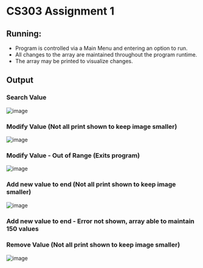# CS303 Assignment 1

## Running:
- Program is controlled via a Main Menu and entering an option to run.
- All changes to the array are maintained throughout the program runtime.
- The array may be printed to visualize changes.

## Output
### Search Value
![image](https://github.com/claytonsloniker/CS303-Assignment-1/assets/138174480/32dfde21-1800-4e6b-bbe2-00af48c9eaac)

### Modify Value (Not all print shown to keep image smaller)
![image](https://github.com/claytonsloniker/CS303-Assignment-1/assets/138174480/9235ec24-1ed3-455d-947f-3523cb73d602)

### Modify Value - Out of Range (Exits program)
![image](https://github.com/claytonsloniker/CS303-Assignment-1/assets/138174480/f33cdf00-a85b-438c-af23-63a8c5e90c16)

### Add new value to end (Not all print shown to keep image smaller)
![image](https://github.com/claytonsloniker/CS303-Assignment-1/assets/138174480/f34f3fea-1794-422a-9b67-44397c846543)

### Add new value to end - Error not shown, array able to maintain 150 values

### Remove Value (Not all print shown to keep image smaller)
![image](https://github.com/claytonsloniker/CS303-Assignment-1/assets/138174480/623d184c-38b4-46ef-af96-e1f304830616)

